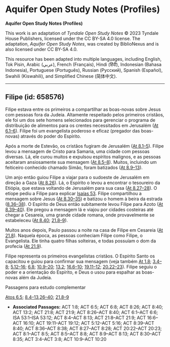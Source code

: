 # Aquifer Open Study Notes (Profiles)

**Aquifer Open Study Notes (Profiles)**

This work is an adaptation of *Tyndale Open Study Notes* © 2023 Tyndale House Publishers, licensed under the CC BY\-SA 4\.0 license. The adaptation, *Aquifer Open Study Notes*, was created by BiblioNexus and is also licensed under CC BY\-SA 4\.0\.

This resource has been adapted into multiple languages, including English, Tok Pisin, Arabic (عربي), French (Français), Hindi (हिंदी), Indonesian (Bahasa Indonesia), Portuguese (Português), Russian (Русский), Spanish (Español), Swahili (Kiswahili), and Simplified Chinese (简体中文).



--------------------------------

## Filipe (id: 658576)

Filipe estava entre os primeiros a compartilhar as boas\-novas sobre Jesus com pessoas fora da Judeia. Altamente respeitado pelos primeiros cristãos, ele foi um dos sete homens selecionados para gerenciar o programa de distribuição de alimentos para os crentes necessitados em Jerusalém ([At 6\.1–6](https://ref.ly/Acts6:1-Acts6:6)). Filipe foi um evangelista poderoso e eficaz (pregador das boas\-novas) através do poder do Espírito.

Após a morte de Estevão, os cristãos fugiram de Jerusalém ([At 8\.1–5](https://ref.ly/Acts8:1-Acts8:5)). Filipe levou a mensagem de Cristo para Samaria, uma cidade com pessoas diversas. Lá, ele curou muitos e expulsou espíritos malignos, e as pessoas aceitaram ansiosamente sua mensagem ([At 8\.5–8](https://ref.ly/Acts8:5-Acts8:8)). Muitos, incluindo um feiticeiro conhecido chamado Simão, foram batizados ([At 8\.9–13](https://ref.ly/Acts8:9-Acts8:13)).

Um anjo então guiou Filipe a viajar para o sudoeste de Jerusalém em direção a Gaza ([At 8\.26](https://ref.ly/Acts8:26)). Lá, o Espírito o levou a encontrar o tesoureiro da Etiópia, que estava voltando de Jerusalém para sua casa ([At 8\.27–28](https://ref.ly/Acts8:27-Acts8:28)). O etíope pediu a Filipe para explicar [Isaías 53](https://ref.ly/Isa53:1-Isa53:12). Filipe compartilhou a mensagem sobre Jesus ([At 8\.30–35](https://ref.ly/Acts8:30-Acts8:35)) e batizou o homem à beira da estrada ([8\.36–38](https://ref.ly/Acts8:36-Acts8:38)). O Espírito de Deus então subitamente levou Filipe para Azoto ([At 8\.39–40](https://ref.ly/Acts8:39-Acts8:40)). Ele pregou a mensagem lá e viajou por cidades costeiras até chegar a Cesareia, uma grande cidade romana, onde provavelmente se estabeleceu ([At 8\.40](https://ref.ly/Acts8:40); [21\.8–9](https://ref.ly/Acts21:8-Acts21:9)).

Muitos anos depois, Paulo passou a noite na casa de Filipe em Cesareia ([At 21\.8](https://ref.ly/Acts21:8)). Naquela época, as pessoas conheciam Filipe como Filipe, o Evangelista. Ele tinha quatro filhas solteiras, e todas possuíam o dom da profecia ([At 21\.9](https://ref.ly/Acts21:9)).

Filipe representa os primeiros evangelistas cristãos. O Espírito Santo os capacitou e guiou para confirmar sua mensagem (veja também [At 1\.8](https://ref.ly/Acts1:8); [3\.4–8](https://ref.ly/Acts3:4-Acts3:8); [5\.12–16](https://ref.ly/Acts5:12-Acts5:16); [6\.8](https://ref.ly/Acts6:8); [10\.9–20](https://ref.ly/Acts10:9-Acts10:20); [13\.2](https://ref.ly/Acts13:2); [16\.6–10](https://ref.ly/Acts16:6-Acts16:10); [19\.11–12](https://ref.ly/Acts19:11-Acts19:12); [20\.22–23](https://ref.ly/Acts20:22-Acts20:23)). Filipe seguiu o poder e a orientação do Espírito, e Deus o usou para espalhar as boas\-novas além da Judeia.

Passagens para estudo complementar

[Atos 6\.5](https://ref.ly/Acts6:5); [8\.4–13](https://ref.ly/Acts8:4-Acts8:13),[26–40](https://ref.ly/Acts8:26-Acts8:40); [21\.8–9](https://ref.ly/Acts21:8-Acts21:9)

* **Associated Passages:** ACT 1:8; ACT 6:5; ACT 6:8; ACT 8:26; ACT 8:40; ACT 13:2; ACT 21:8; ACT 21:9; ACT 8:26–ACT 8:40; ACT 6:1–ACT 6:6; ISA 53:1–ISA 53:12; ACT 8:4–ACT 8:13; ACT 21:8–ACT 21:9; ACT 16:6–ACT 16:10; ACT 19:11–ACT 19:12; ACT 5:12–ACT 5:16; ACT 8:39–ACT 8:40; ACT 8:36–ACT 8:38; ACT 8:27–ACT 8:28; ACT 20:22–ACT 20:23; ACT 8:1–ACT 8:5; ACT 8:5–ACT 8:8; ACT 8:9–ACT 8:13; ACT 8:30–ACT 8:35; ACT 3:4–ACT 3:8; ACT 10:9–ACT 10:20

